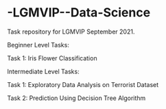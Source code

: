 # -LGMVIP--Data-Science

Task repository for LGMVIP September 2021.

Beginner Level Tasks:

Task 1: Iris Flower Classification

Intermediate Level Tasks:

Task 1: Exploratory Data Analysis on Terrorist Dataset

Task 2: Prediction Using Decision Tree Algorithm

